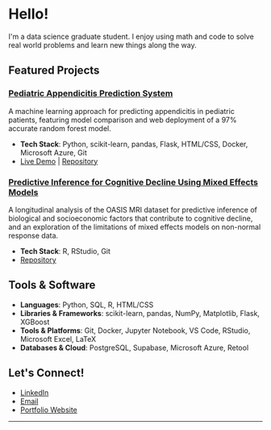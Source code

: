 # Hello!

I'm a data science graduate student. I enjoy using math and code to solve real world problems and learn new things along the way.

## Featured Projects

### [Pediatric Appendicitis Prediction System](https://github.com/danieldema/appendicitis_analysis)
A machine learning approach for predicting appendicitis in pediatric patients, featuring model comparison and web deployment of a 97% accurate random forest model.
- **Tech Stack**: Python, scikit-learn, pandas, Flask, HTML/CSS, Docker, Microsoft Azure, Git
- [Live Demo](https://appendicitisapp-dnf3btg7btapemd4.eastus-01.azurewebsites.net/) | [Repository](https://github.com/danieldema/appendicitis_analysis)

### [Predictive Inference for Cognitive Decline Using Mixed Effects Models](https://github.com/danieldema/MATH6642/tree/main/final_project)
A longitudinal analysis of the OASIS MRI dataset for predictive inference of biological and socioeconomic factors that contribute to cognitive decline, and an exploration of the limitations of mixed effects models on non-normal response data.
- **Tech Stack**: R, RStudio, Git
- [Repository](https://github.com/danieldema/MATH6642/tree/main/final_project)

## Tools & Software

- **Languages**: Python, SQL, R, HTML/CSS
- **Libraries & Frameworks**: scikit-learn, pandas, NumPy, Matplotlib, Flask, XGBoost
- **Tools & Platforms**: Git, Docker, Jupyter Notebook, VS Code, RStudio, Microsoft Excel, LaTeX
- **Databases & Cloud**: PostgreSQL, Supabase, Microsoft Azure, Retool 

## Let's Connect!

- [LinkedIn](https://www.linkedin.com/in/danieldema/)
- [Email](mailto:danieldema42@gmail.com)
- [Portfolio Website](https://danieldema.github.io/)

---
